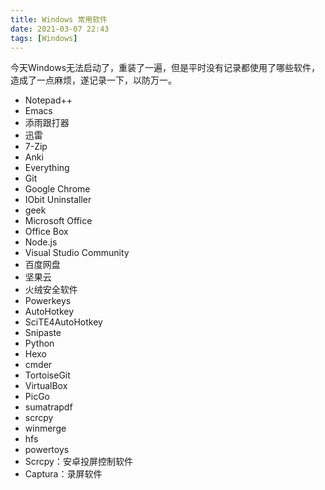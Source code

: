 ```yaml
---
title: Windows 常用软件
date: 2021-03-07 22:43
tags: [Windows]
---
```

今天Windows无法启动了，重装了一遍，但是平时没有记录都使用了哪些软件，造成了一点麻烦，遂记录一下，以防万一。

- Notepad++
- Emacs
- 添雨跟打器
- 迅雷
- 7-Zip
- Anki
- Everything
- Git
- Google Chrome
- IObit Uninstaller
- geek
- Microsoft Office
- Office Box
- Node.js
- Visual Studio Community
- 百度网盘
- 坚果云
- 火绒安全软件
- Powerkeys
- AutoHotkey
- SciTE4AutoHotkey
- Snipaste
- Python
- Hexo
- cmder
- TortoiseGit
- VirtualBox
- PicGo
- sumatrapdf
- scrcpy
- winmerge
- hfs
- powertoys
- Scrcpy：安卓投屏控制软件
- Captura：录屏软件
